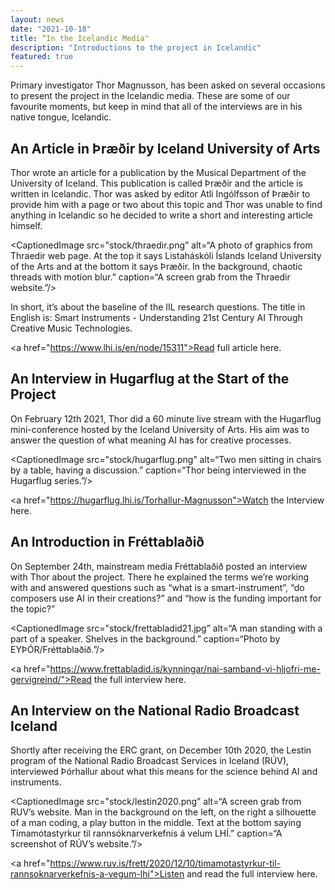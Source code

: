 ```yaml
---
layout: news
date: "2021-10-18"
title: “In the Icelandic Media"
description: "Introductions to the project in Icelandic"
featured: true
---
```


Primary investigator Thor Magnusson, has been asked on several occasions to present the project in the Icelandic media. These are some of our favourite moments, but keep in mind that all of the interviews are in his native tongue, Icelandic. 

<h2>An Article in Þræðir by Iceland University of Arts </h2>

Thor wrote an article for a publication by the Musical Department of the University of Iceland. This publication is called Þræðir and the article is written in Icelandic. Thor was asked by editor Atli Ingólfsson of Þræðir to provide him with a page or two about this topic and Thor was unable to find anything in Icelandic so he decided to write a short and interesting article himself.

<CaptionedImage
  src="stock/thraedir.png”
  alt=“A photo of graphics from Thraedir web page. At the top it says Listaháskóli Íslands Iceland University of the Arts and at the bottom it says Þræðir. In the background, chaotic threads with motion blur.”
  caption=“A screen grab from the Thraedir website.”/>

In short, it’s about the baseline of the IIL research questions. The title in English is: Smart Instruments - Understanding 21st Century AI Through Creative Music Technologies. 

<a href="https://www.lhi.is/en/node/15311">Read full article here. </a>

<h2>An Interview in Hugarflug at the Start of the Project </h2>

On February 12th 2021, Thor did a 60 minute live stream with the Hugarflug mini-conference hosted by the Iceland University of Arts. His aim was to answer the question of what meaning AI has for creative processes. 

<CaptionedImage
  src="stock/hugarflug.png”
  alt=“Two men sitting in chairs by a table, having a discussion.”
  caption=“Thor being interviewed in the Hugarflug series.”/>

<a href="https://hugarflug.lhi.is/Torhallur-Magnusson">Watch the Interview here. </a>

<h2>An Introduction in Fréttablaðið </h2>

On September 24th, mainstream media Fréttablaðið posted an interview with Thor about the project. There he explained the terms we’re working with and answered questions such as “what is a smart-instrument”, “do composers use AI in their creations?” and “how is the funding important for the topic?”

<CaptionedImage
  src="stock/frettabladid21.jpg”
  alt=“A man standing with a part of a speaker. Shelves in the background.”
  caption=“Photo by EYÞÓR/Fréttablaðið.”/>

<a href="https://www.frettabladid.is/kynningar/nai-samband-vi-hljofri-me-gervigreind/">Read the full interview here. </a>

<h2>An Interview on the National Radio Broadcast Iceland </h2>

Shortly after receiving the ERC grant, on December 10th 2020, the Lestin program of the National Radio Broadcast Services in Iceland (RÚV), interviewed Þórhallur about what this means for the science behind AI and instruments. 

<CaptionedImage
  src="stock/lestin2020.png”
  alt=“A screen grab from RUV’s website. Man in the background on the left, on the right a silhouette of a man coding, a play button in the middle. Text at the bottom saying Tímamótastyrkur til rannsóknarverkefnis á velum LHÍ.”
  caption=“A screenshot of RÚV’s website.”/>

<a href="https://www.ruv.is/frett/2020/12/10/timamotastyrkur-til-rannsoknarverkefnis-a-vegum-lhi">Listen and read the full interview here. </a>
